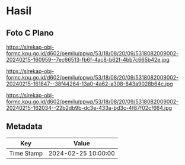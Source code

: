# Hasil

## Foto C Plano

https://sirekap-obj-formc.kpu.go.id/d602/pemilu/ppwp/53/18/08/20/09/5318082009002-20240215-160959--7ec66513-fb6f-4ac8-b62f-4bb7c665b42e.jpg

https://sirekap-obj-formc.kpu.go.id/d602/pemilu/ppwp/53/18/08/20/09/5318082009002-20240215-161847--38f44264-13a0-4a62-a308-843a9028b64c.jpg

https://sirekap-obj-formc.kpu.go.id/d602/pemilu/ppwp/53/18/08/20/09/5318082009002-20240215-162034--22b2db9b-dc3e-433a-bd3c-4f87f02cf664.jpg


## Metadata

| Key        | Value               |
| ---------- | ------------------- |
| Time Stamp | 2024-02-25 10:00:00 |



